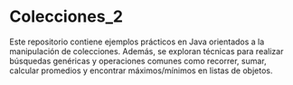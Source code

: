 # Colecciones_2
Este repositorio contiene ejemplos prácticos en Java orientados a la manipulación de colecciones. Además, se exploran técnicas para realizar búsquedas genéricas y operaciones comunes como recorrer, sumar, calcular promedios y encontrar máximos/mínimos en listas de objetos. 
